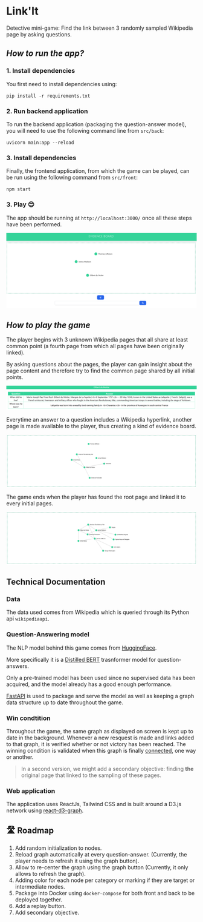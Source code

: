 # Link'It

Detective mini-game: Find the link between 3 randomly sampled Wikipedia page by asking questions.

## *How to run the app?*

### 1. Install dependencies

You first need to install dependencies using:

```
pip install -r requirements.txt
```

### 2. Run backend application

To run the backend application (packaging the question-answer model), you will need to use the following command line from `src/back`:

```
uvicorn main:app --reload
```

### 3. Install dependencies

Finally, the frontend application, from which the game can be played, can be run using the following command from `src/front`: 

```
npm start
```

### 3. Play 😊

The app should be running at `http://localhost:3000/` once all these  steps have been performed.

![Starting Screen](img/init_screen.PNG)

## *How to play the game*

The player begins with 3 unknown Wikipedia pages that all share at least common point (a fourth page from which all pages have been originally linked). 

By asking questions about the pages, the player can gain insight about the page content and therefore try to find the common page shared by all initial points.

![Answer](img/answers.PNG)

Everytime an answer to a question includes a Wikipedia hyperlink, another page is made available to the player, thus creating a kind of evidence board.

![Page links](img/links.PNG)

The game ends when the player has found the root page and linked it to every initial pages.

![Page links](img/end.PNG)

## Technical Documentation

### Data

The data used comes from Wikipedia which is queried through its Python api `wikipediaapi`. 

### Question-Answering model

The NLP model behind this game comes from [HuggingFace](https://huggingface.co/).

More specifically it is a [Distilled BERT](https://huggingface.co/distilbert-base-cased-distilled-squad) trasnformer model for question-answers.

Only a pre-trained model has been used since no supervised data has been acquired, and the model already has a good enough performance.

[FastAPI](https://fastapi.tiangolo.com/) is used to package and serve the model as well as keeping a graph data structure up to date throughout the game.

### Win condtition

Throughout the game, the same graph as displayed on screen is kept up to date in the background. Whenever a new resquest is made and links added to that graph, it is verified whether or not victory has been reached. The winning condition is validated when this graph is finally [connected](https://mathworld.wolfram.com/ConnectedGraph.html), one way or another.

> In a second version, we might add a secondary objective: finding __the__ original page that linked to the sampling of these pages. 

### Web application

The application uses ReactJs, Tailwind CSS and is built around a D3.js network using [react-d3-graph](https://github.com/danielcaldas/react-d3-graph).

## 🛣️ Roadmap

1. Add random initialization to nodes. 
2. Reload graph automatically at every question-answer. (Currently, the player needs to refresh it using the graph button).
3. Allow to re-center the graph using the graph button (Currently, it only allows to refresh the graph).
4. Adding color for each node per category or marking if they are target or intermediate nodes.
5. Package into Docker using `docker-compose` for both front and back to be deployed together.
6. Add a replay button.
7. Add secondary objective.
